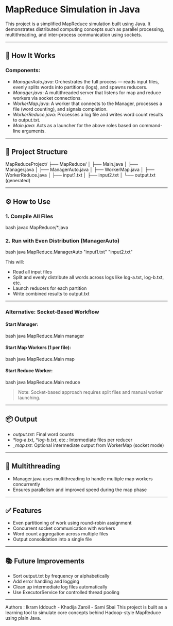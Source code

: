 # MapReduce Simulation in Java

This project is a simplified MapReduce simulation built using Java. It demonstrates distributed computing concepts such as parallel processing, multithreading, and inter-process communication using sockets.

---

## 🚀 How It Works

### Components:

* *ManagerAuto.java*: Orchestrates the full process — reads input files, evenly splits words into partitions (logs), and spawns reducers.
* *Manager.java*: A multithreaded server that listens for map and reduce workers via socket connections.
* *WorkerMap.java*: A worker that connects to the Manager, processes a file (word counting), and signals completion.
* *WorkerReduce.java*: Processes a log file and writes word count results to output.txt.
* *Main.java*: Acts as a launcher for the above roles based on command-line arguments.

---

## 🧱 Project Structure


MapReduceProject/
├── MapReduce/
│   ├── Main.java
│   ├── Manager.java
│   ├── ManagerAuto.java
│   ├── WorkerMap.java
│   ├── WorkerReduce.java
│   ├── input1.txt
│   ├── input2.txt
│   └── output.txt (generated)


---

## ⚙️ How to Use

### 1. Compile All Files

bash
javac MapReduce/*.java


### 2. Run with Even Distribution (ManagerAuto)

bash
java MapReduce.ManagerAuto "input1.txt" "input2.txt"


This will:

* Read all input files
* Split and evenly distribute all words across logs like log-a.txt, log-b.txt, etc.
* Launch reducers for each partition
* Write combined results to output.txt

---

### Alternative: Socket-Based Workflow

#### Start Manager:

bash
java MapReduce.Main manager


#### Start Map Workers (1 per file):

bash
java MapReduce.Main map


#### Start Reduce Worker:

bash
java MapReduce.Main reduce


> Note: Socket-based approach requires split files and manual worker launching.

---

## 📦 Output

* *output.txt*: Final word counts
* *log-a.txt, **log-b.txt*, etc.: Intermediate files per reducer
* *<file>\_map.txt*: Optional intermediate output from WorkerMap (socket mode)

---

## 🧵 Multithreading

* Manager.java uses multithreading to handle multiple map workers concurrently
* Ensures parallelism and improved speed during the map phase

---

## ✅ Features

* Even partitioning of work using round-robin assignment
* Concurrent socket communication with workers
* Word count aggregation across multiple files
* Output consolidation into a single file

---

## 📚 Future Improvements

* Sort output.txt by frequency or alphabetically
* Add error handling and logging
* Clean up intermediate log files automatically
* Use ExecutorService for controlled thread pooling

---
Authors : Ikram Iddouch - Khadija Zaroil - Sami Sbai
This project is built as a learning tool to simulate core concepts behind Hadoop-style MapReduce using plain Java.
